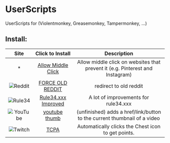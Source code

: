 # UserScripts
UserScripts for (Violentmonkey, Greasemonkey, Tampermonkey, ...)

## Install:
| Site | Click to Install | Description |
| :---: | :---: | :---: |
| * | [Allow Middle Click](https://github.com/0xC0LD/UserScripts/raw/master/allow_middle_click.user.js) | Allow middle click on websites that prevent it (e.g. Pinterest and Instagram) |
| ![Reddit](https://www.redditstatic.com/desktop2x/img/favicon/favicon-32x32.png) | [FORCE OLD REDDIT](https://github.com/0xC0LD/UserScripts/raw/master/oldReddit.user.js) | redirect to old reddit |
| ![Rule34](https://rule34.xxx/favicon.ico) | [Rule34.xxx Improved](https://github.com/0xC0LD/UserScripts/raw/master/rule34_improved.user.js) | A lot of improvements for rule34.xxx |
| ![YouTube](https://www.youtube.com/s/desktop/ba104690/img/favicon_32.png) | [youtube thumb](https://github.com/0xC0LD/UserScripts/raw/master/ytthumb.user.js) | (unfinished) adds a href/link/button to the current thumbnail of a video |
| ![Twitch](https://static.twitchcdn.net/assets/favicon-32-d6025c14e900565d6177.png) | [TCPA](https://github.com/0xC0LD/UserScripts/raw/master/TCPA.user.js) | Automatically clicks the Chest icon to get points. |
